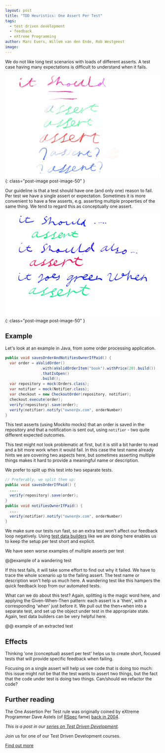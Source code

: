 ```yaml
---
layout: post
title: "TDD Heuristics: One Assert Per Test"
tags:
  - test driven development
  - feedback
  - eXtreme Programming
author: Marc Evers, Willem van den Ende, Rob Westgeest
image: 
---
```


We do not like long test scenarios with loads of different asserts. 
A test case having many expectations is difficult to understand when it fails.

![assertsMany.jpg](/attachments/blogposts/2021/tdd/assertsMany.jpg)
{: class="post-image post-image-50" }

Our guideline is that a test should have one (and only one) reason to fail. Per
test we have a single assert or expectation. Sometimes it is more convenient to
have a few asserts, e.g. asserting multiple properties of the same thing. We
tend to regard this as conceptually one assert.

![oneassert.png](/attachments/blogposts/2021/tdd/oneassert.png)
{: class="post-image post-image-50" }

## Example 

Let's look at an example in Java, from some order processing application.

```java
public void savesOrderAndNotifiesOwnerIfPaid() {
  var order = aValidOrder()
                .with(aValidOrderItem("book").withPrice(20).build())
                .thatIsOpen()
                .build();
  var repository = mock(Orders.class);
  var notifier = mock(Notifier.class);
  var checkout = new CheckoutOrder(repository, notifier);
  checkout.execute(order);
  verify(repository).save(order);
  verify(notifier).notify("owner@x.com", orderNumber)
}
```

This test asserts (using Mockito mocks) that an order is saved in the repository
and that a notification is sent out, using `notifier` - two quite different
expected outcomes.

This test might not look problematic at first, but it is still a bit harder to
read and a bit more work when it would fail. In this case the test name already
hints we are covering two aspects here, but sometimes asserting multiple things
makes it hard to provide a meaningful name or description.

We prefer to split up this test into two separate tests.

```java
// Preferably, we split them up:
public void savesOrderIfPaid() {
  ....
  verify(repository).save(order);
}
public void notifiesOwnerIfPaid() {
  ....
  verify(notifier).notify("owner@x.com", orderNumber)
}
```

We make sure our tests run fast, so an extra test won't affect our feedback loop
negatively. Using [test data builders]() like we are doing here enables us to
keep the setup per test short and explicit.

We have seen worse examples of multiple asserts per test

@@example of a wandering test

If this test fails, it will take some effort to find out why it failed. We have
to trace the whole scenario up to the failing assert. The test name or
description won't help us much here. A wandering test like this hampers the
quick feedback loop from our automated tests.

What can we do about this test? Again, splitting is the magic word here, and
applying the Given-When-Then pattern: each assert is a 'then', with a
corresponding 'when' just before it. We pull out the then+when into a separate
test, and set up the object under test in the appropriate state. Again, test
data builders can be very helpful here.

@@ example of an extracted test

## Effects

Thinking 'one (conceptual) assert per test' helps us to create short, focused tests that will provide specific feedback when failing.

Focusing on a single assert will help us see code that is doing too much: this
issue might not be that the test wants to assert two things, but the fact that
the code under test is doing two things. Can/should we refactor the code?

## Further reading

The One Assertion Per Test rule was originally coined by eXtreme Programmer Dave Astels (of [RSpec](https://rspec.info/) fame) [back in 2004](https://www.artima.com/weblogs/viewpost.jsp?thread=35578).


_This is a post in our [series on Test Driven Development](/blog-by-tag#tag-test-driven-development)._

<aside>
  <p>Join us for one of our Test Driven Development courses. 
  </p>
  <p><div>
    <a href="/training/test-driven-development">Find out more</a>
  </div></p>
</aside>
